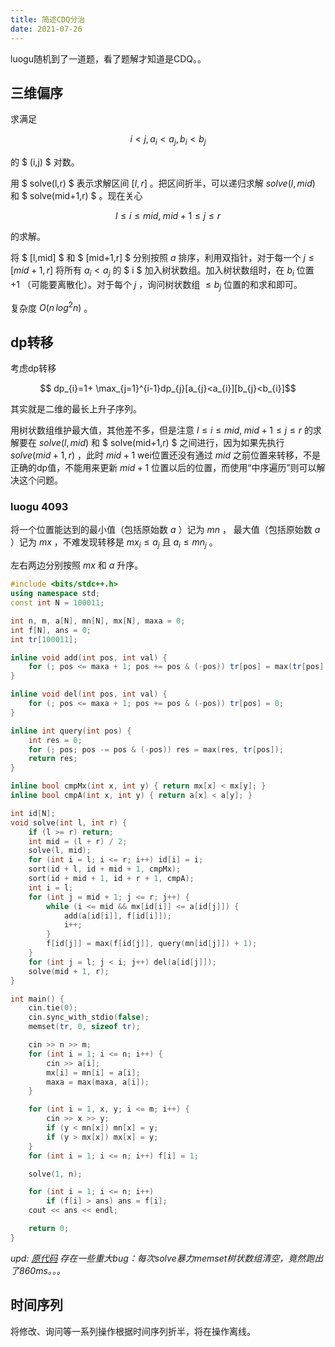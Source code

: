 ```yaml
---
title: 简述CDQ分治
date: 2021-07-26
---
```


luogu随机到了一道题，看了题解才知道是CDQ。。

## 三维偏序
求满足

$$ i<j,a_{i}<a_{j},b_{i}<b_{j}$$ 

的 $ (i,j) $ 对数。

用 $ solve(l,r) $ 表示求解区间 $[l,r]$ 。把区间折半，可以递归求解 $solve(l,mid)$ 和 $ solve(mid+1,r) $ 。现在关心

$$ l\le i \le mid,\;mid+1\le j\le r$$ 

的求解。

将 $ [l,mid] $ 和 $ [mid+1,r] $ 分别按照 $a$ 排序，利用双指针，对于每一个 $j \le [mid+1, r]$ 将所有 $a_i < a_j$ 的 $ i $ 加入树状数组。加入树状数组时，在 $b_i$ 位置 $+1$ （可能要离散化）。对于每个 $j$ ，询问树状数组 $\le b_j$ 位置的和求和即可。

复杂度 $O(n\,log^2n)$ 。

## dp转移
考虑dp转移

$$ dp_{i}=1+ \max_{j=1}^{i-1}dp_{j}[a_{j}<a_{i}][b_{j}<b_{i}]$$ 
 
其实就是二维的最长上升子序列。

用树状数组维护最大值，其他差不多，但是注意 $l\le i \le mid,\;mid+1\le j\le r$ 的求解要在 $solve(l,mid)$ 和 $ solve(mid+1,r) $ 之间进行，因为如果先执行 $solve(mid+1,r)$ ，此时 $mid+1$ wei位置还没有通过 $mid$ 之前位置来转移，不是正确的dp值，不能用来更新 $mid+1$ 位置以后的位置，而使用“中序遍历”则可以解决这个问题。

### luogu 4093

将一个位置能达到的最小值（包括原始数 $a$ ）记为 $mn$ ， 最大值（包括原始数 $a$ ）记为 $mx$ ，不难发现转移是 $mx_i \le a_j$ 且 $a_i \le mn_j$ 。

左右两边分别按照 $mx$ 和 $a$ 升序。

```cpp
#include <bits/stdc++.h>
using namespace std;
const int N = 100011;

int n, m, a[N], mn[N], mx[N], maxa = 0;
int f[N], ans = 0;
int tr[100011];

inline void add(int pos, int val) {
    for (; pos <= maxa + 1; pos += pos & (-pos)) tr[pos] = max(tr[pos], val);
}

inline void del(int pos, int val) {
    for (; pos <= maxa + 1; pos += pos & (-pos)) tr[pos] = 0;
}

inline int query(int pos) {
    int res = 0;
    for (; pos; pos -= pos & (-pos)) res = max(res, tr[pos]);
    return res;
}

inline bool cmpMx(int x, int y) { return mx[x] < mx[y]; }
inline bool cmpA(int x, int y) { return a[x] < a[y]; }

int id[N];
void solve(int l, int r) {
    if (l >= r) return;
    int mid = (l + r) / 2;
    solve(l, mid);
    for (int i = l; i <= r; i++) id[i] = i;
    sort(id + l, id + mid + 1, cmpMx);
    sort(id + mid + 1, id + r + 1, cmpA);
    int i = l;
    for (int j = mid + 1; j <= r; j++) {
        while (i <= mid && mx[id[i]] <= a[id[j]]) {
            add(a[id[i]], f[id[i]]);
            i++;
        }
        f[id[j]] = max(f[id[j]], query(mn[id[j]]) + 1);
    }
    for (int j = l; j < i; j++) del(a[id[j]]);
    solve(mid + 1, r);
}

int main() {
    cin.tie(0);
    cin.sync_with_stdio(false);
    memset(tr, 0, sizeof tr);

    cin >> n >> m;
    for (int i = 1; i <= n; i++) {
        cin >> a[i];
        mx[i] = mn[i] = a[i];
        maxa = max(maxa, a[i]);
    }

    for (int i = 1, x, y; i <= m; i++) {
        cin >> x >> y;
        if (y < mn[x]) mn[x] = y;
        if (y > mx[x]) mx[x] = y;
    }
    for (int i = 1; i <= n; i++) f[i] = 1;

    solve(1, n);

    for (int i = 1; i <= n; i++)
        if (f[i] > ans) ans = f[i];
    cout << ans << endl;

    return 0;
}
```
_upd: [原代码](https://paste.ubuntu.com/p/vN7kPG5CsQ/) 存在一些重大bug：每次solve暴力memset树状数组清空，竟然跑出了860ms。。。_ 

## 时间序列

将修改、询问等一系列操作根据时间序列折半，将在操作离线。


